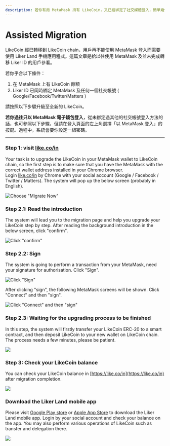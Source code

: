 ```yaml
---
description: 若你有用 MetaMask 持有 LikeCoin，又已經綁定了社交媒體登入，簡單幾個步驟便可完成升級！
---
```


# Assisted Migration

LikeCoin 經已轉移到 LikeCoin chain，用戶再不能使用 MetaMask 登入而需要使用 Liker Land 手機應用程式。這篇文章是給以往使用 MetaMask 及並未完成轉移 Liker ID 的用戶參看。

若你乎合以下條件：

1. 在 MetaMask 上有 LikeCoin 餘額
2. Liker ID 已同時綁定 MetaMask 及任何一個社交帳號 \( Google/Facebook/Twitter/Matters \)

請按照以下步驟升級至全新的 LikeCoin。

**若你過往只以 MetaMask 電子錢包登入**，從未綁定過其他的社交帳號登入方法的話，也可參照以下步驟，但請在登入頁面的左上角選擇「以 MetaMask 登入」的按鍵。過程中，系統會要你設定一組密碼。



----------------

### Step 1: visit [like.co/in](https://like.co/in) <a id="step-1-visit-likecoin-"></a>

Your task is to upgrade the LikeCoin in your MetaMask wallet to LikeCoin chain, so the first step is to make sure that you have the MetaMask with the correct wallet address installed in your Chrome browser.    
Login [like.co/in](http://like.co/in) by Chrome with your social account \(Google / Facebook / Twitter / Matters\).  The system will pop up the below screen \(probably in English\).

![Choose &quot;Migrate Now&quot;](https://downloads.intercomcdn.com/i/o/167235545/c6676bcebb5554053fdcb7af/%E6%9C%89+MetaMask+%E6%9C%89+Google+%E6%9C%89%E8%88%8A+LIKE.png)

### Step 2.1: Read the introduction <a id="step-21-read-the-introduction"></a>

The system will lead you to the migration page and help you upgrade your LikeCoin step by step.  After reading the background introduction in the below screen, click "confirm".

![Click &quot;confirm&quot;](https://downloads.intercomcdn.com/i/o/167236198/293a78cb2e4b7b487586c0ec/image.png)

### Step 2.2: Sign

The system is going to perform a transaction from your MetaMask, need your signature for authorisation.  Click "Sign".  


![Click &quot;Sign&quot;](https://downloads.intercomcdn.com/i/o/167236832/fb22111b4a044b3e3a028045/image.png)

After clicking "sign", the following MetaMask screens will be shown.  Click "Connect" and then "sign".  


![Click &quot;Connect&quot; and then &quot;sign&quot;](https://downloads.intercomcdn.com/i/o/167237605/221169c7e9891f64ac1ed7c5/image.png)

### Step 2.3: Waiting for the upgrading process to be finished <a id="step-23-waiting-for-the-upgrading-process-to-be-finished"></a>

In this step, the system will firstly transfer your LikeCoin ERC-20 to a smart contract, and then deposit LikeCoin to your new wallet on LikeCoin chain.  The process needs a few minutes, please be patient.

![](https://downloads.intercomcdn.com/i/o/167238220/3168becb6798f060d8e736f2/image.png)

### Step 3: Check your LikeCoin balance <a id="step-3-check-your-likecoin-balance"></a>

You can check your LikeCoin balance in [https://like.co/in](https://like.co/in) after migration completion.  


![](https://downloads.intercomcdn.com/i/o/167238743/6a0fc71935e711ec46441c80/image.png)

### Download the Liker Land mobile app <a id="download-the-liker-land-mobile-app"></a>

Please visit [Google Play store](https://play.google.com/store/apps/details?id=com.oice) or [Apple App Store](https://apps.apple.com/hk/app/liker-land/id1248232355) to download the Liker Land mobile app.  Login by your social account and check your balance on the app.  You may also perform various operations of LikeCoin such as transfer and delegation there.

![](https://downloads.intercomcdn.com/i/o/167238907/feec175add4bc04dd18a2f71/image.png)



